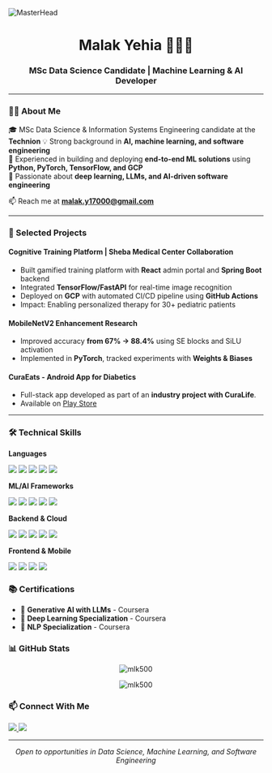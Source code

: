 ![MasterHead](https://github.com/mlk500/mlk500/assets/57171298/82ba6948-b73d-473f-bba4-a180432f01a6)

<h1 align="center"> Malak Yehia 👩🏻‍💻 </h1>
<h3 align="center">MSc Data Science Candidate | Machine Learning & AI Developer</h3>

---

### 👩🏻 About Me
🎓 MSc Data Science & Information Systems Engineering candidate at the **Technion**
💡 Strong background in **AI, machine learning, and software engineering**  
🚀 Experienced in building and deploying **end-to-end ML solutions** using **Python, PyTorch, TensorFlow, and GCP**  
🧩 Passionate about **deep learning, LLMs, and AI-driven software engineering**  

📫 Reach me at **malak.y17000@gmail.com**

---

### 🔬 Selected Projects

#### **Cognitive Training Platform** | Sheba Medical Center Collaboration
- Built gamified training platform with **React** admin portal and **Spring Boot** backend
- Integrated **TensorFlow/FastAPI** for real-time image recognition
- Deployed on **GCP** with automated CI/CD pipeline using **GitHub Actions**
- Impact: Enabling personalized therapy for 30+ pediatric patients

#### **MobileNetV2 Enhancement Research**
- Improved accuracy **from 67% → 88.4%** using SE blocks and SiLU activation
- Implemented in **PyTorch**, tracked experiments with **Weights & Biases**

#### **CuraEats** - Android App for Diabetics
- Full-stack app developed as part of an **industry project with CuraLife**.  
- Available on [Play Store](https://play.google.com/store/apps/details?id=app.CuraEats&hl=en)  
---

### 🛠️ Technical Skills

**Languages**
<p>
  <img src="https://img.shields.io/badge/Python-3776AB?style=for-the-badge&logo=python&logoColor=white" />
  <img src="https://img.shields.io/badge/Java-ED8B00?style=for-the-badge&logo=openjdk&logoColor=white" />
  <img src="https://img.shields.io/badge/SQL-4479A1?style=for-the-badge&logo=postgresql&logoColor=white" />
  <img src="https://img.shields.io/badge/C-00599C?style=for-the-badge&logo=c&logoColor=white" />
  <img src="https://img.shields.io/badge/TypeScript-007ACC?style=for-the-badge&logo=typescript&logoColor=white" />
</p>

**ML/AI Frameworks**
<p>
  <img src="https://img.shields.io/badge/PyTorch-EE4C2C?style=for-the-badge&logo=pytorch&logoColor=white" />
  <img src="https://img.shields.io/badge/TensorFlow-FF6F00?style=for-the-badge&logo=tensorflow&logoColor=white" />
  <img src="https://img.shields.io/badge/Hugging_Face-FFD21E?style=for-the-badge&logo=huggingface&logoColor=black" />
  <img src="https://img.shields.io/badge/LangChain-1C3C3C?style=for-the-badge&logo=langchain&logoColor=white" />
  <img src="https://img.shields.io/badge/scikit--learn-F7931E?style=for-the-badge&logo=scikit-learn&logoColor=white" />
</p>

**Backend & Cloud**
<p>
  <img src="https://img.shields.io/badge/Spring_Boot-6DB33F?style=for-the-badge&logo=spring&logoColor=white" />
  <img src="https://img.shields.io/badge/FastAPI-009688?style=for-the-badge&logo=fastapi&logoColor=white" />
  <img src="https://img.shields.io/badge/Google_Cloud-4285F4?style=for-the-badge&logo=google-cloud&logoColor=white" />
  <img src="https://img.shields.io/badge/Docker-2496ED?style=for-the-badge&logo=docker&logoColor=white" />
  <img src="https://img.shields.io/badge/MySQL-4479A1?style=for-the-badge&logo=mysql&logoColor=white" />
</p>

**Frontend & Mobile**
<p>
  <img src="https://img.shields.io/badge/React-20232A?style=for-the-badge&logo=react&logoColor=61DAFB" />
  <img src="https://img.shields.io/badge/Android-3DDC84?style=for-the-badge&logo=android&logoColor=white" />
  <img src="https://img.shields.io/badge/SwiftUI-FA7343?style=for-the-badge&logo=swift&logoColor=white" />
  <img src="https://img.shields.io/badge/Flutter-02569B?style=for-the-badge&logo=flutter&logoColor=white" />
</p>

### 📚 Certifications
- 🤖 **Generative AI with LLMs** - Coursera
- 🧠 **Deep Learning Specialization** - Coursera
- 💬 **NLP Specialization** - Coursera

### 📊 GitHub Stats

<p align="center">
  <img src="https://github-readme-stats.vercel.app/api/top-langs?username=mlk500&show_icons=true&locale=en&layout=compact&theme=radical" alt="mlk500" />
</p>

<p align="center">
  <img src="https://github-readme-streak-stats.herokuapp.com/?user=mlk500&theme=radical" alt="mlk500" />
</p>

### 📫 Connect With Me

<p align="left">
  <a href="mailto:malak.y17000@gmail.com">
    <img src="https://img.shields.io/badge/Email-D14836?style=for-the-badge&logo=gmail&logoColor=white" />
  </a>
  <a href="https://www.linkedin.com/in/malak-yehia-1ba489198/" target="_blank">
    <img src="https://img.shields.io/badge/LinkedIn-0077B5?style=for-the-badge&logo=linkedin&logoColor=white" />
  </a>
</p>

---

<p align="center">
  <em>Open to opportunities in Data Science, Machine Learning, and Software Engineering</em>
</p>
